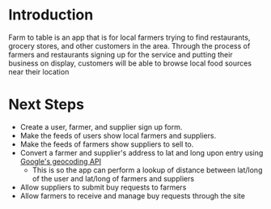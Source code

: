 # Introduction

Farm to table is an app that is for local farmers trying to find restaurants, grocery stores, and other customers in the area.
Through the process of farmers and restaurants signing up for the service and putting their business on display, customers will be able to browse local food sources near their location


# Next Steps 

* Create a user, farmer, and supplier sign up form.
* Make the feeds of users show local farmers and suppliers.
* Make the feeds of farmers show suppliers to sell to. 
* Convert a farmer and supplier's address to lat and long upon entry using [Google's geocoding API](https://developers.google.com/maps/documentation/geocoding/intro)
    * This is so the app can perform a lookup of distance between lat/long of the user and lat/long of farmers and suppliers
* Allow suppliers to submit buy requests to farmers
* Allow farmers to receive and manage buy requests through the site 




